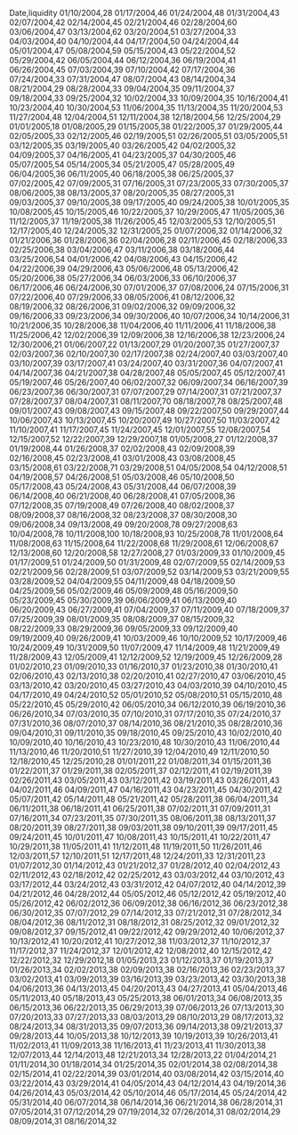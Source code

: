 Date,liquidity
01/10/2004,28
01/17/2004,46
01/24/2004,48
01/31/2004,43
02/07/2004,42
02/14/2004,45
02/21/2004,46
02/28/2004,60
03/06/2004,47
03/13/2004,62
03/20/2004,51
03/27/2004,33
04/03/2004,40
04/10/2004,44
04/17/2004,50
04/24/2004,44
05/01/2004,47
05/08/2004,59
05/15/2004,43
05/22/2004,52
05/29/2004,42
06/05/2004,44
06/12/2004,36
06/19/2004,41
06/26/2004,45
07/03/2004,39
07/10/2004,42
07/17/2004,36
07/24/2004,33
07/31/2004,47
08/07/2004,43
08/14/2004,34
08/21/2004,29
08/28/2004,33
09/04/2004,35
09/11/2004,37
09/18/2004,33
09/25/2004,32
10/02/2004,33
10/09/2004,35
10/16/2004,41
10/23/2004,40
10/30/2004,53
11/06/2004,35
11/13/2004,35
11/20/2004,53
11/27/2004,48
12/04/2004,51
12/11/2004,38
12/18/2004,56
12/25/2004,29
01/01/2005,18
01/08/2005,29
01/15/2005,38
01/22/2005,37
01/29/2005,44
02/05/2005,33
02/12/2005,46
02/19/2005,51
02/26/2005,51
03/05/2005,51
03/12/2005,35
03/19/2005,40
03/26/2005,42
04/02/2005,32
04/09/2005,37
04/16/2005,41
04/23/2005,37
04/30/2005,46
05/07/2005,54
05/14/2005,34
05/21/2005,47
05/28/2005,49
06/04/2005,36
06/11/2005,40
06/18/2005,38
06/25/2005,37
07/02/2005,42
07/09/2005,31
07/16/2005,31
07/23/2005,33
07/30/2005,37
08/06/2005,38
08/13/2005,37
08/20/2005,35
08/27/2005,31
09/03/2005,37
09/10/2005,38
09/17/2005,40
09/24/2005,38
10/01/2005,35
10/08/2005,45
10/15/2005,46
10/22/2005,37
10/29/2005,47
11/05/2005,36
11/12/2005,37
11/19/2005,38
11/26/2005,45
12/03/2005,53
12/10/2005,51
12/17/2005,40
12/24/2005,32
12/31/2005,25
01/07/2006,32
01/14/2006,32
01/21/2006,36
01/28/2006,36
02/04/2006,28
02/11/2006,45
02/18/2006,33
02/25/2006,38
03/04/2006,47
03/11/2006,38
03/18/2006,44
03/25/2006,54
04/01/2006,42
04/08/2006,43
04/15/2006,42
04/22/2006,39
04/29/2006,43
05/06/2006,48
05/13/2006,42
05/20/2006,38
05/27/2006,34
06/03/2006,33
06/10/2006,37
06/17/2006,46
06/24/2006,30
07/01/2006,37
07/08/2006,24
07/15/2006,31
07/22/2006,40
07/29/2006,33
08/05/2006,41
08/12/2006,32
08/19/2006,32
08/26/2006,31
09/02/2006,32
09/09/2006,32
09/16/2006,33
09/23/2006,34
09/30/2006,40
10/07/2006,34
10/14/2006,31
10/21/2006,35
10/28/2006,38
11/04/2006,40
11/11/2006,41
11/18/2006,38
11/25/2006,42
12/02/2006,39
12/09/2006,38
12/16/2006,38
12/23/2006,24
12/30/2006,21
01/06/2007,22
01/13/2007,29
01/20/2007,35
01/27/2007,37
02/03/2007,36
02/10/2007,30
02/17/2007,38
02/24/2007,40
03/03/2007,40
03/10/2007,39
03/17/2007,41
03/24/2007,40
03/31/2007,36
04/07/2007,41
04/14/2007,36
04/21/2007,38
04/28/2007,48
05/05/2007,45
05/12/2007,41
05/19/2007,46
05/26/2007,40
06/02/2007,32
06/09/2007,34
06/16/2007,39
06/23/2007,36
06/30/2007,31
07/07/2007,29
07/14/2007,31
07/21/2007,37
07/28/2007,37
08/04/2007,31
08/11/2007,70
08/18/2007,78
08/25/2007,48
09/01/2007,43
09/08/2007,43
09/15/2007,48
09/22/2007,50
09/29/2007,44
10/06/2007,43
10/13/2007,45
10/20/2007,49
10/27/2007,50
11/03/2007,42
11/10/2007,41
11/17/2007,45
11/24/2007,45
12/01/2007,55
12/08/2007,54
12/15/2007,52
12/22/2007,39
12/29/2007,18
01/05/2008,27
01/12/2008,37
01/19/2008,44
01/26/2008,37
02/02/2008,43
02/09/2008,39
02/16/2008,45
02/23/2008,41
03/01/2008,43
03/08/2008,45
03/15/2008,61
03/22/2008,71
03/29/2008,51
04/05/2008,54
04/12/2008,51
04/19/2008,57
04/26/2008,51
05/03/2008,46
05/10/2008,50
05/17/2008,43
05/24/2008,43
05/31/2008,44
06/07/2008,39
06/14/2008,40
06/21/2008,40
06/28/2008,41
07/05/2008,36
07/12/2008,35
07/19/2008,49
07/26/2008,40
08/02/2008,37
08/09/2008,37
08/16/2008,32
08/23/2008,37
08/30/2008,30
09/06/2008,34
09/13/2008,49
09/20/2008,78
09/27/2008,63
10/04/2008,78
10/11/2008,100
10/18/2008,93
10/25/2008,78
11/01/2008,64
11/08/2008,63
11/15/2008,64
11/22/2008,68
11/29/2008,61
12/06/2008,67
12/13/2008,60
12/20/2008,58
12/27/2008,27
01/03/2009,33
01/10/2009,45
01/17/2009,51
01/24/2009,50
01/31/2009,48
02/07/2009,55
02/14/2009,53
02/21/2009,56
02/28/2009,51
03/07/2009,52
03/14/2009,53
03/21/2009,55
03/28/2009,52
04/04/2009,55
04/11/2009,48
04/18/2009,50
04/25/2009,56
05/02/2009,46
05/09/2009,48
05/16/2009,50
05/23/2009,45
05/30/2009,39
06/06/2009,41
06/13/2009,40
06/20/2009,43
06/27/2009,41
07/04/2009,37
07/11/2009,40
07/18/2009,37
07/25/2009,39
08/01/2009,35
08/08/2009,37
08/15/2009,32
08/22/2009,33
08/29/2009,36
09/05/2009,33
09/12/2009,40
09/19/2009,40
09/26/2009,41
10/03/2009,46
10/10/2009,52
10/17/2009,46
10/24/2009,49
10/31/2009,50
11/07/2009,47
11/14/2009,48
11/21/2009,49
11/28/2009,43
12/05/2009,41
12/12/2009,52
12/19/2009,45
12/26/2009,28
01/02/2010,23
01/09/2010,33
01/16/2010,37
01/23/2010,38
01/30/2010,41
02/06/2010,43
02/13/2010,38
02/20/2010,41
02/27/2010,47
03/06/2010,45
03/13/2010,42
03/20/2010,45
03/27/2010,43
04/03/2010,39
04/10/2010,45
04/17/2010,49
04/24/2010,52
05/01/2010,52
05/08/2010,51
05/15/2010,48
05/22/2010,45
05/29/2010,42
06/05/2010,34
06/12/2010,39
06/19/2010,36
06/26/2010,34
07/03/2010,35
07/10/2010,31
07/17/2010,35
07/24/2010,37
07/31/2010,36
08/07/2010,37
08/14/2010,36
08/21/2010,35
08/28/2010,36
09/04/2010,31
09/11/2010,35
09/18/2010,45
09/25/2010,43
10/02/2010,40
10/09/2010,40
10/16/2010,43
10/23/2010,48
10/30/2010,43
11/06/2010,44
11/13/2010,46
11/20/2010,51
11/27/2010,39
12/04/2010,49
12/11/2010,50
12/18/2010,45
12/25/2010,28
01/01/2011,22
01/08/2011,34
01/15/2011,36
01/22/2011,37
01/29/2011,38
02/05/2011,37
02/12/2011,41
02/19/2011,39
02/26/2011,43
03/05/2011,43
03/12/2011,42
03/19/2011,43
03/26/2011,43
04/02/2011,46
04/09/2011,47
04/16/2011,43
04/23/2011,45
04/30/2011,42
05/07/2011,42
05/14/2011,48
05/21/2011,42
05/28/2011,38
06/04/2011,34
06/11/2011,38
06/18/2011,41
06/25/2011,38
07/02/2011,31
07/09/2011,31
07/16/2011,34
07/23/2011,35
07/30/2011,35
08/06/2011,38
08/13/2011,37
08/20/2011,39
08/27/2011,38
09/03/2011,38
09/10/2011,39
09/17/2011,45
09/24/2011,45
10/01/2011,47
10/08/2011,43
10/15/2011,41
10/22/2011,47
10/29/2011,38
11/05/2011,41
11/12/2011,48
11/19/2011,50
11/26/2011,46
12/03/2011,57
12/10/2011,51
12/17/2011,48
12/24/2011,33
12/31/2011,23
01/07/2012,30
01/14/2012,43
01/21/2012,37
01/28/2012,40
02/04/2012,43
02/11/2012,43
02/18/2012,42
02/25/2012,43
03/03/2012,44
03/10/2012,43
03/17/2012,44
03/24/2012,43
03/31/2012,42
04/07/2012,40
04/14/2012,39
04/21/2012,46
04/28/2012,44
05/05/2012,46
05/12/2012,42
05/19/2012,40
05/26/2012,42
06/02/2012,36
06/09/2012,38
06/16/2012,36
06/23/2012,38
06/30/2012,35
07/07/2012,29
07/14/2012,33
07/21/2012,31
07/28/2012,34
08/04/2012,36
08/11/2012,31
08/18/2012,31
08/25/2012,32
09/01/2012,32
09/08/2012,37
09/15/2012,41
09/22/2012,42
09/29/2012,40
10/06/2012,37
10/13/2012,41
10/20/2012,41
10/27/2012,38
11/03/2012,37
11/10/2012,37
11/17/2012,37
11/24/2012,37
12/01/2012,42
12/08/2012,40
12/15/2012,42
12/22/2012,32
12/29/2012,18
01/05/2013,23
01/12/2013,37
01/19/2013,37
01/26/2013,34
02/02/2013,38
02/09/2013,38
02/16/2013,36
02/23/2013,37
03/02/2013,41
03/09/2013,39
03/16/2013,39
03/23/2013,42
03/30/2013,38
04/06/2013,36
04/13/2013,45
04/20/2013,43
04/27/2013,41
05/04/2013,46
05/11/2013,40
05/18/2013,43
05/25/2013,38
06/01/2013,34
06/08/2013,35
06/15/2013,36
06/22/2013,35
06/29/2013,39
07/06/2013,26
07/13/2013,30
07/20/2013,33
07/27/2013,33
08/03/2013,29
08/10/2013,29
08/17/2013,32
08/24/2013,34
08/31/2013,35
09/07/2013,36
09/14/2013,38
09/21/2013,37
09/28/2013,44
10/05/2013,38
10/12/2013,39
10/19/2013,39
10/26/2013,41
11/02/2013,41
11/09/2013,38
11/16/2013,41
11/23/2013,41
11/30/2013,38
12/07/2013,44
12/14/2013,48
12/21/2013,34
12/28/2013,22
01/04/2014,21
01/11/2014,30
01/18/2014,34
01/25/2014,35
02/01/2014,38
02/08/2014,38
02/15/2014,41
02/22/2014,39
03/01/2014,40
03/08/2014,42
03/15/2014,40
03/22/2014,43
03/29/2014,41
04/05/2014,43
04/12/2014,43
04/19/2014,36
04/26/2014,43
05/03/2014,42
05/10/2014,46
05/17/2014,45
05/24/2014,42
05/31/2014,40
06/07/2014,38
06/14/2014,36
06/21/2014,38
06/28/2014,31
07/05/2014,31
07/12/2014,29
07/19/2014,32
07/26/2014,31
08/02/2014,29
08/09/2014,31
08/16/2014,32

